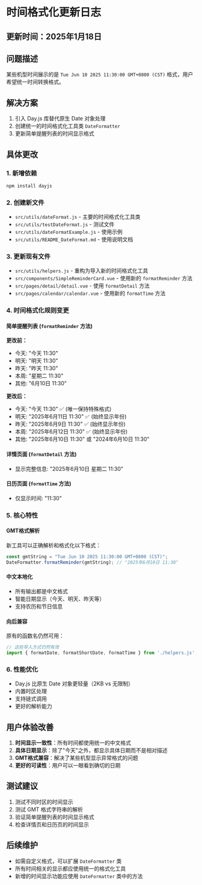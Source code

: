 # 时间格式化更新日志

## 更新时间：2025年1月18日

## 问题描述
某些机型时间展示的是 `Tue Jun 10 2025 11:30:00 GMT+0800 (CST)` 格式，用户希望统一时间转换格式。

## 解决方案
1. 引入 Day.js 库替代原生 Date 对象处理
2. 创建统一的时间格式化工具类 `DateFormatter`
3. 更新简单提醒列表的时间显示格式

## 具体更改

### 1. 新增依赖
```bash
npm install dayjs
```

### 2. 创建新文件
- `src/utils/dateFormat.js` - 主要的时间格式化工具类
- `src/utils/testDateFormat.js` - 测试文件
- `src/utils/dateFormatExample.js` - 使用示例
- `src/utils/README_DateFormat.md` - 使用说明文档

### 3. 更新现有文件
- `src/utils/helpers.js` - 重构为导入新的时间格式化工具
- `src/components/SimpleReminderCard.vue` - 使用新的 `formatReminder` 方法
- `src/pages/detail/detail.vue` - 使用 `formatDetail` 方法
- `src/pages/calendar/calendar.vue` - 使用新的 `formatTime` 方法

### 4. 时间格式化规则变更

#### 简单提醒列表 (`formatReminder` 方法)
**更改前：**
- 今天: "今天 11:30"
- 明天: "明天 11:30"
- 昨天: "昨天 11:30"
- 本周: "星期二 11:30"
- 其他: "6月10日 11:30"

**更改后：**
- 今天: "今天 11:30" ✅ (唯一保持特殊格式)
- 明天: "2025年6月11日 11:30" ✅ (始终显示年份)
- 昨天: "2025年6月9日 11:30" ✅ (始终显示年份)
- 本周: "2025年6月12日 11:30" ✅ (始终显示年份)
- 其他: "2025年6月10日 11:30" 或 "2024年6月10日 11:30"

#### 详情页面 (`formatDetail` 方法)
- 显示完整信息: "2025年6月10日 星期二 11:30"

#### 日历页面 (`formatTime` 方法)
- 仅显示时间: "11:30"

### 5. 核心特性

#### GMT格式解析
新工具可以正确解析和格式化以下格式：
```javascript
const gmtString = "Tue Jun 10 2025 11:30:00 GMT+0800 (CST)";
DateFormatter.formatReminder(gmtString); // "2025年6月10日 11:30"
```

#### 中文本地化
- 所有输出都是中文格式
- 智能日期显示（今天、明天、昨天等）
- 支持农历和节日信息

#### 向后兼容
原有的函数名仍然可用：
```javascript
// 这些导入方式仍然有效
import { formatDate, formatShortDate, formatTime } from './helpers.js';
```

### 6. 性能优化
- Day.js 比原生 Date 对象更轻量（2KB vs 无限制）
- 内置时区处理
- 支持链式调用
- 更好的解析能力

## 用户体验改善
1. **时间显示一致性**：所有时间都使用统一的中文格式
2. **具体日期显示**：除了"今天"之外，都显示具体日期而不是相对描述
3. **GMT格式兼容**：解决了某些机型显示异常格式的问题
4. **更好的可读性**：用户可以一眼看到确切的日期

## 测试建议
1. 测试不同时区的时间显示
2. 测试 GMT 格式字符串的解析
3. 验证简单提醒列表的时间显示格式
4. 检查详情页和日历页的时间显示

## 后续维护
- 如需自定义格式，可以扩展 `DateFormatter` 类
- 所有时间相关的显示都应使用统一的格式化工具
- 新增的时间显示功能应使用 `DateFormatter` 类中的方法